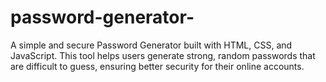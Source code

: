 # password-generator-
A simple and secure Password Generator built with HTML, CSS, and JavaScript. This tool helps users generate strong, random passwords that are difficult to guess, ensuring better security for their online accounts.
